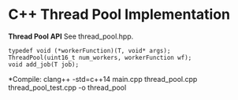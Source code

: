 # C++ Thread Pool Implementation

**Thread Pool API**
See thread_pool.hpp. 

```
typedef void (*workerFunction)(T, void* args);
ThreadPool(uint16_t num_workers, workerFunction wf);
void add_job(T job);
```

*Compile: clang++ -std=c++14 main.cpp thread_pool.cpp thread_pool_test.cpp -o thread_pool
